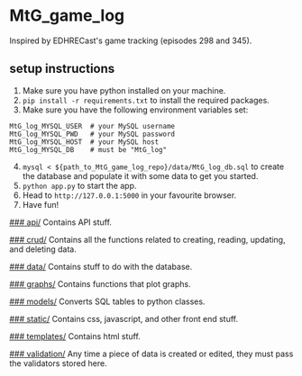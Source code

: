 # MtG_game_log
Inspired by EDHRECast's game tracking (episodes 298 and 345).

## setup instructions

1. Make sure you have python installed on your machine.
2. `pip install -r requirements.txt` to install the required packages.
3. Make sure you have the following environment variables set:
```
MtG_log_MYSQL_USER  # your MySQL username
MtG_log_MYSQL_PWD   # your MySQL password
MtG_log_MYSQL_HOST  # your MySQL host
MtG_log_MYSQL_DB    # must be "MtG_log"
```
4. `mysql < ${path_to_MtG_game_log_repo}/data/MtG_log_db.sql` to create the database and populate it with some data to get you started.
5. `python app.py` to start the app.
6. Head to `http://127.0.0.1:5000` in your favourite browser.
7. Have fun!

[### api/](https://github.com/kieranhirsh/MtG_game_log/tree/main/api/v1)
Contains API stuff.

[### crud/](https://github.com/kieranhirsh/MtG_game_log/tree/main/crud)
Contains all the functions related to creating, reading, updating, and deleting data.

[### data/](https://github.com/kieranhirsh/MtG_game_log/tree/main/data)
Contains stuff to do with the database.

[### graphs/](https://github.com/kieranhirsh/MtG_game_log/tree/main/graphs)
Contains functions that plot graphs.

[### models/](https://github.com/kieranhirsh/MtG_game_log/tree/main/models)
Converts SQL tables to python classes.

[### static/](https://github.com/kieranhirsh/MtG_game_log/tree/main/static)
Contains css, javascript, and other front end stuff.

[### templates/](https://github.com/kieranhirsh/MtG_game_log/tree/main/templates)
Contains html stuff.

[### validation/](https://github.com/kieranhirsh/MtG_game_log/tree/main/validation)
Any time a piece of data is created or edited, they must pass the validators stored here.
